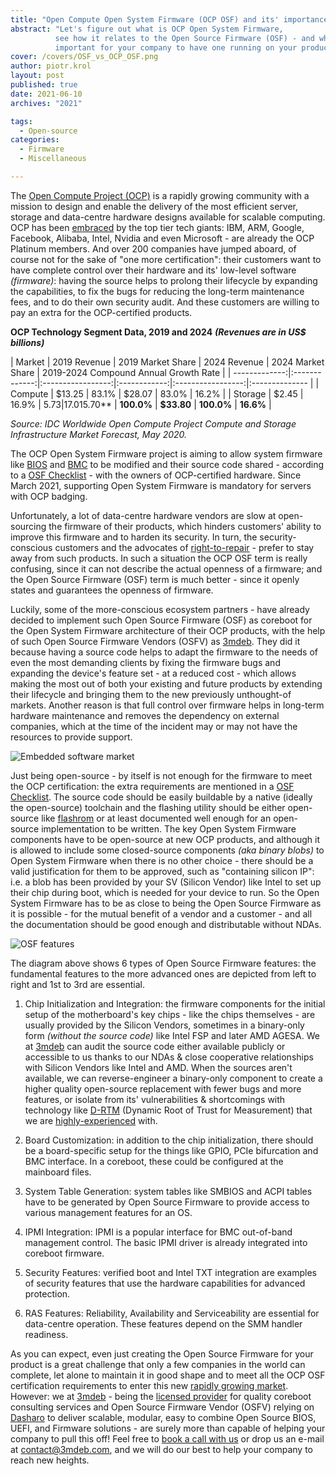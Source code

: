 ```yaml
---
title: "Open Compute Open System Firmware (OCP OSF) and its' importance"
abstract: "Let's figure out what is OCP Open System Firmware,
          see how it relates to the Open Source Firmware (OSF) - and why it is
          important for your company to have one running on your product."
cover: /covers/OSF_vs_OCP_OSF.png
author: piotr.krol
layout: post
published: true
date: 2021-06-10
archives: "2021"

tags:
  - Open-source
categories:
  - Firmware
  - Miscellaneous

---
```


The [Open Compute Project (OCP)][1] is a rapidly growing community with a
mission to design and enable the delivery of the most efficient server, storage
and data-centre hardware designs available for scalable computing. OCP has been
[embraced][2] by the top tier tech giants: IBM, ARM, Google, Facebook, Alibaba,
Intel, Nvidia and even Microsoft - are already the OCP Platinum members. And
over 200 companies have jumped aboard, of course not for the sake of "one more
certification": their customers want to have complete control over their
hardware and its' low-level software _(firmware)_: having the source helps to
prolong their lifecycle by expanding the capabilities, to fix the bugs for
reducing the long-term maintenance fees, and to do their own security audit. And
these customers are willing to pay an extra for the OCP-certified products.

**OCP Technology Segment Data, 2019 and 2024** ***(Revenues are in US$
billions)***

| Market | 2019 Revenue | 2019 Market Share | 2024 Revenue | 2024 Market Share |
2019-2024 Compound Annual Growth Rate | |
-------------:|:-------------:|:-----------------:|:------------:|:-----------------:|:--------------
| | Compute | $13.25 | 83.1% | $28.07 | 83.0% | 16.2% | | Storage | $2.45 |
16.9% | $5.73 | 17.0% | 18.5% | | **Total** | **$15.70** | **100.0%** |
**$33.80** | **100.0%** | **16.6%** |

*Source: IDC Worldwide Open Compute Project Compute and Storage Infrastructure
Market Forecast, May 2020.*

The OCP Open System Firmware project is aiming to allow system firmware like
[BIOS][3] and [BMC][4] to be modified and their source code shared - according
to a [OSF Checklist][5] - with the owners of OCP-certified hardware. Since March
2021, supporting Open System Firmware is mandatory for servers with OCP badging.

Unfortunately, a lot of data-centre hardware vendors are slow at open-sourcing
the firmware of their products, which hinders customers' ability to improve this
firmware and to harden its security. In turn, the security-conscious customers
and the advocates of [right-to-repair][6] - prefer to stay away from such
products. In such a situation the OCP OSF term is really confusing, since it can
not describe the actual openness of a firmware; and the Open Source Firmware
(OSF) term is much better - since it openly states and guarantees the openness
of firmware.

Luckily, some of the more-conscious ecosystem partners - have already decided to
implement such Open Source Firmware (OSF) as coreboot for the Open System
Firmware architecture of their OCP products, with the help of such Open Source
Firmware Vendors (OSFV) as [3mdeb][7]. They did it because having a source code
helps to adapt the firmware to the needs of even the most demanding clients by
fixing the firmware bugs and expanding the device's feature set - at a reduced
cost - which allows making the most out of both your existing and future
products by extending their lifecycle and bringing them to the new previously
unthought-of markets. Another reason is that full control over firmware helps in
long-term hardware maintenance and removes the dependency on external companies,
which at the time of the incident may or may not have the resources to provide
support.

![Embedded software market](/img/Embedded_Software_Market.png)

Just being open-source - by itself is not enough for the firmware to meet the
OCP certification: the extra requirements are mentioned in a [OSF Checklist][8].
The source code should be easily buildable by a native (ideally the open-source)
toolchain and the flashing utility should be either open-source like
[flashrom][9] or at least documented well enough for an open-source
implementation to be written. The key Open System Firmware components have to be
open-source at new OCP products, and although it is allowed to include some
closed-source components _(aka binary blobs)_ to Open System Firmware when there
is no other choice - there should be a valid justification for them to be
approved, such as "containing silicon IP": i.e. a blob has been provided by your
SV (Silicon Vendor) like Intel to set up their chip during boot, which is needed
for your device to run. So the Open System Firmware has to be as close to being
the Open Source Firmware as it is possible - for the mutual benefit of a vendor
and a customer - and all the documentation should be good enough and
distributable without NDAs.

![OSF features](/img/OSF_features.png)

The diagram above shows 6 types of Open Source Firmware features: the
fundamental features to the more advanced ones are depicted from left to right
and 1st to 3rd are essential.

1. Chip Initialization and Integration: the firmware components for the initial
   setup of the motherboard's key chips - like the chips themselves - are
   usually provided by the Silicon Vendors, sometimes in a binary-only form
   _(without the_ _source code)_ like Intel FSP and later AMD AGESA. We at
   [3mdeb][10] can audit the source code either available publicly or accessible
   to us thanks to our NDAs & close cooperative relationships with Silicon
   Vendors like Intel and AMD. When the sources aren't available, we can
   reverse-engineer a binary-only component to create a higher quality
   open-source replacement with fewer bugs and more features, or isolate from
   its' vulnerabilities & shortcomings with technology like [D-RTM][11] (Dynamic
   Root of Trust for Measurement) that we are [highly-experienced][12] with.

1. Board Customization: in addition to the chip initialization, there should be
   a board-specific setup for the things like GPIO, PCIe bifurcation and BMC
   interface. In a coreboot, these could be configured at the mainboard files.

1. System Table Generation: system tables like SMBIOS and ACPI tables have to be
   generated by Open Source Firmware to provide access to various management
   features for an OS.

1. IPMI Integration: IPMI is a popular interface for BMC out-of-band management
   control. The basic IPMI driver is already integrated into coreboot firmware.

1. Security Features: verified boot and Intel TXT integration are examples of
   security features that use the hardware capabilities for advanced protection.

1. RAS Features: Reliability, Availability and Serviceability are essential for
   data-centre operation. These features depend on the SMM handler readiness.

As you can expect, even just creating the Open Source Firmware for your product
is a great challenge that only a few companies in the world can complete, let
alone to maintain it in good shape and to meet all the OCP OSF certification
requirements to enter this new [rapidly growing market][13]. However: we at
[3mdeb][14] - being the [licensed provider][15] for quality coreboot consulting
services and Open Source Firmware Vendor (OSFV) relying on [Dasharo][16] to
deliver scalable, modular, easy to combine Open Source BIOS, UEFI, and Firmware
solutions - are surely more than capable of helping your company to pull this
off! Feel free to [book a call with us][17] or drop us an e-mail at
<contact@3mdeb.com>, and we will do our best to help your company to reach new
heights.

[1]: https://www.opencompute.org/
[2]: https://www.opencompute.org/membership/membership-organizational-directory
[3]: https://en.wikipedia.org/wiki/BIOS
[4]: https://en.wikipedia.org/wiki/Intelligent_Platform_Management_Interface#Baseboard_management_controller
[5]: https://www.opencompute.org/wiki/Open_System_Firmware/Checklist
[6]: https://blog.3mdeb.com/2021/2021-04-30-right_to_repair/
[7]: https://3mdeb.com/
[8]: https://www.opencompute.org/wiki/Open_System_Firmware/Checklist
[9]: https://www.flashrom.org/Flashrom
[10]: https://3mdeb.com/
[11]: https://blog.3mdeb.com/2020/2020-03-28-trenchboot-nlnet-introduction/
[12]: https://blog.3mdeb.com/tags/trenchboot/
[13]: https://www.opencompute.org/marketplace
[14]: https://3mdeb.com/
[15]: https://3mdeb.com/about-us/
[16]: https://dasharo.com/
[17]: https://calendly.com/3mdeb/consulting-remote-meeting
